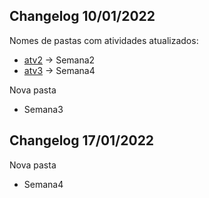 ## Changelog 10/01/2022

Nomes de pastas com atividades atualizados:
 - [atv2](https://github.com/MiguelRavagnani/SEII-MiguelRavagnaniDeCarvalho/commit/664be29ed0b4856ced01d7a234beb8d603de5945) -> Semana2
 - [atv3](https://github.com/MiguelRavagnani/SEII-MiguelRavagnaniDeCarvalho/commit/6e3339ce4dfa0dc290d09eee7d84906434733dd3) -> Semana4

 Nova pasta
 - Semana3

 ## Changelog 17/01/2022

 Nova pasta
 - Semana4